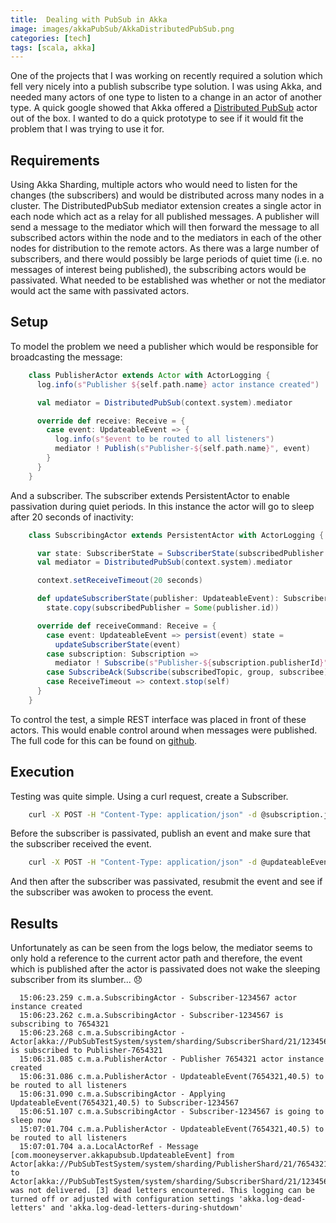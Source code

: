 ```yaml
---
title:  Dealing with PubSub in Akka
image: images/akkaPubSub/AkkaDistributedPubSub.png
categories: [tech]
tags: [scala, akka]
---
```


One of the projects that I was working on recently required a solution which fell very nicely into a publish subscribe type solution. I was using Akka, and needed many actors of one type to listen to a change in an actor of another type. A quick google showed that Akka offered a [Distributed PubSub] actor out of the box. I wanted to do a quick prototype to see if it would fit the problem that I was trying to use it for.

## Requirements
Using Akka Sharding, multiple actors who would need to listen for the changes (the subscribers) and would be distributed across many nodes in a cluster. The DistributedPubSub mediator extension creates a single actor in each node which act as a relay for all published messages. A publisher will send a message to the mediator which will then forward the message to all subscribed actors within the node and to the mediators in each of the other nodes for distribution to the remote actors. As there was a large number of subscribers, and there would possibly be large periods of quiet time (i.e. no messages of interest being published), the subscribing actors would be passivated. What needed to be established was whether or not the mediator would act the same with passivated actors.

## Setup
To model the problem we need a publisher which would be responsible for broadcasting the message:

```scala
    class PublisherActor extends Actor with ActorLogging {
      log.info(s"Publisher ${self.path.name} actor instance created")

      val mediator = DistributedPubSub(context.system).mediator

      override def receive: Receive = {
        case event: UpdateableEvent => {
          log.info(s"$event to be routed to all listeners")
          mediator ! Publish(s"Publisher-${self.path.name}", event)
        }
      }
    }
```

And a subscriber. The subscriber extends PersistentActor to enable passivation during quiet periods. In this instance the actor will go to sleep after 20 seconds of inactivity:

```scala
    class SubscribingActor extends PersistentActor with ActorLogging {

      var state: SubscriberState = SubscriberState(subscribedPublisher = None)
      val mediator = DistributedPubSub(context.system).mediator

      context.setReceiveTimeout(20 seconds)

      def updateSubscriberState(publisher: UpdateableEvent): SubscriberState =
        state.copy(subscribedPublisher = Some(publisher.id))

      override def receiveCommand: Receive = {
        case event: UpdateableEvent => persist(event) state = 
          updateSubscriberState(event)
        case subscription: Subscription => 
          mediator ! Subscribe(s"Publisher-${subscription.publisherId}", self)
        case SubscribeAck(Subscribe(subscribedTopic, group, subscribee)) ⇒ noop
        case ReceiveTimeout => context.stop(self)
      }
    }
```

To control the test, a simple REST interface was placed in front of these actors. This would enable control around when messages were published. The full code for this can be found on [github].


## Execution
Testing was quite simple. Using a curl request, create a Subscriber.


```bash
    curl -X POST -H "Content-Type: application/json" -d @subscription.json 127.0.0.1:8080/subscriber
```

Before the subscriber is passivated, publish an event and make sure that the subscriber received the event.

```bash
    curl -X POST -H "Content-Type: application/json" -d @updateableEvent.json 127.0.0.1:8080/publisher
```

And then after the subscriber was passivated, resubmit the event and see if the subscriber was awoken to process the
event.


## Results
Unfortunately as can be seen from the logs below, the mediator seems to only hold a reference to the current actor path
and therefore, the event which is published after the actor is passivated does not wake the sleeping subscriber from its
slumber... :disappointed:

      15:06:23.259 c.m.a.SubscribingActor - Subscriber-1234567 actor instance created
      15:06:23.262 c.m.a.SubscribingActor - Subscriber-1234567 is subscribing to 7654321
      15:06:23.268 c.m.a.SubscribingActor - Actor[akka://PubSubTestSystem/system/sharding/SubscriberShard/21/1234567#1516056761] is subscribed to Publisher-7654321
      15:06:31.085 c.m.a.PublisherActor - Publisher 7654321 actor instance created
      15:06:31.086 c.m.a.PublisherActor - UpdateableEvent(7654321,40.5) to be routed to all listeners
      15:06:31.090 c.m.a.SubscribingActor - Applying UpdateableEvent(7654321,40.5) to Subscriber-1234567
      15:06:51.107 c.m.a.SubscribingActor - Subscriber-1234567 is going to sleep now
      15:07:01.704 c.m.a.PublisherActor - UpdateableEvent(7654321,40.5) to be routed to all listeners
      15:07:01.704 a.a.LocalActorRef - Message [com.mooneyserver.akkapubsub.UpdateableEvent] from Actor[akka://PubSubTestSystem/system/sharding/PublisherShard/21/7654321#65243080] to Actor[akka://PubSubTestSystem/system/sharding/SubscriberShard/21/1234567#1516056761] was not delivered. [3] dead letters encountered. This logging can be turned off or adjusted with configuration settings 'akka.log-dead-letters' and 'akka.log-dead-letters-during-shutdown'

<!-- Weblinks -->
[Distributed PubSub]: http://doc.akka.io/docs/akka/current/scala/distributed-pub-sub.html
[github]: https://github.com/irishshagua/akka-distributed-pub-sub-testing
